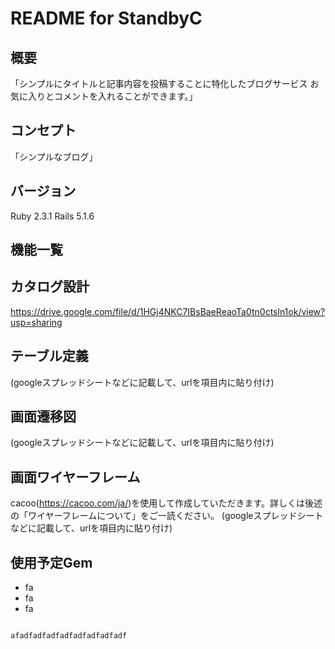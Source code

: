 # README for StandbyC

## 概要
「シンプルにタイトルと記事内容を投稿することに特化したブログサービス お気に入りとコメントを入れることができます。」

## コンセプト
「シンプルなブログ」

## バージョン
Ruby 2.3.1 Rails 5.1.6

## 機能一覧

## カタログ設計
https://drive.google.com/file/d/1HGj4NKC7IBsBaeReaoTa0tn0ctsln1ok/view?usp=sharing

## テーブル定義
   (googleスプレッドシートなどに記載して、urlを項目内に貼り付け)

## 画面遷移図
  (googleスプレッドシートなどに記載して、urlを項目内に貼り付け)

## 画面ワイヤーフレーム
  cacoo(https://cacoo.com/ja/)を使用して作成していただきます。詳しくは後述の「ワイヤーフレームについて」をご一読ください。
  (googleスプレッドシートなどに記載して、urlを項目内に貼り付け)

## 使用予定Gem
- fa
- fa
- fa


```

afadfadfadfadfadfadfadfadf
```
